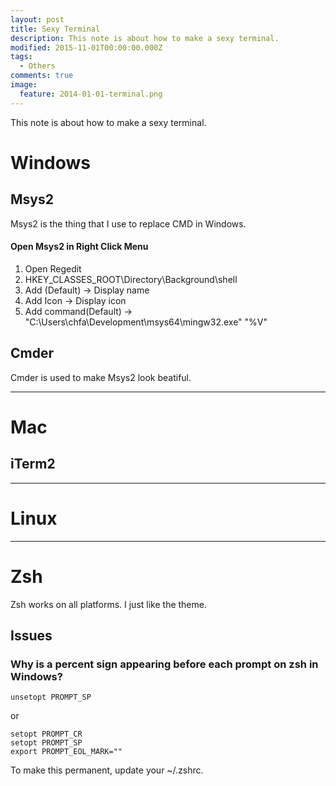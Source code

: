 ```yaml
---
layout: post
title: Sexy Terminal
description: This note is about how to make a sexy terminal.
modified: 2015-11-01T00:00:00.000Z
tags:
  - Others
comments: true
image:
  feature: 2014-01-01-terminal.png
---
```


This note is about how to make a sexy terminal.

# Windows

## Msys2

Msys2 is the thing that I use to replace CMD in Windows.

#### Open Msys2 in Right Click Menu

1. Open Regedit
2. HKEY_CLASSES_ROOT\Directory\Background\shell
3. Add (Default) -> Display name
4. Add Icon -> Display icon
5. Add command\(Default) -> "C:\Users\chfa\Development\msys64\mingw32.exe" "%V"

## Cmder

Cmder is used to make Msys2 look beatiful.

---

# Mac

## iTerm2

---

# Linux

---

# Zsh

Zsh works on all platforms. I just like the theme.

## Issues

### Why is a percent sign appearing before each prompt on zsh in Windows?

```
unsetopt PROMPT_SP
```

or

```
setopt PROMPT_CR
setopt PROMPT_SP
export PROMPT_EOL_MARK=""
```

To make this permanent, update your ~/.zshrc.
